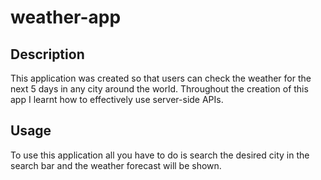# weather-app

## Description

This application was created so that users can check the weather for the next 5 days in any city around the world. Throughout the creation of this app I learnt how to effectively use server-side APIs.

## Usage

To use this application all you have to do is search the desired city in the search bar and the weather forecast will be shown.